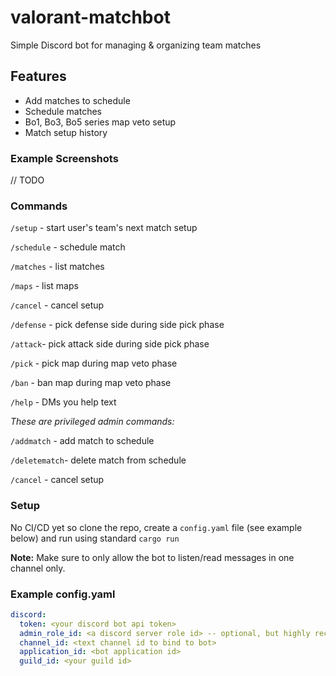 # valorant-matchbot

Simple Discord bot for managing & organizing team matches

## Features

- Add matches to schedule
- Schedule matches
- Bo1, Bo3, Bo5 series map veto setup
- Match setup history

### Example Screenshots

// TODO

### Commands

`/setup` - start user's team's next match setup

`/schedule` - schedule match

`/matches` - list matches

`/maps` - list maps

`/cancel` - cancel setup

`/defense` - pick defense side during side pick phase

`/attack`- pick attack side during side pick phase

`/pick` - pick map during map veto phase

`/ban` - ban map during map veto phase

`/help` - DMs you help text

_These are privileged admin commands:_

`/addmatch` - add match to schedule

`/deletematch`- delete match from schedule

`/cancel` - cancel setup

### Setup

No CI/CD yet so clone the repo, create a `config.yaml` file (see example below) and run using standard `cargo run`

**Note:** Make sure to only allow the bot to listen/read messages in one channel only.

### Example config.yaml

```yaml
discord:
  token: <your discord bot api token>
  admin_role_id: <a discord server role id> -- optional, but highly recommended!!!
  channel_id: <text channel id to bind to bot>
  application_id: <bot application id>
  guild_id: <your guild id>
```

